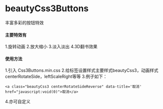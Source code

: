 # beautyCss3Buttons
丰富多彩的按钮特效

#### 主要特效有
1.旋转动画
2.放大缩小
3.淡入淡出
4.3D翻书效果

#### 使用方法
1.引入 Css3Buttons.min.css
2.给标签设置样式主要样式beautyCss3，动画样式centerRotateSide，leftScaleRight等等
3.例子如下：
````
<a class="beautyCss3 centerRotateSideReverse" data-title='取消' href="javascript:void(0)">取消</a>
````
4.亦可自定义
